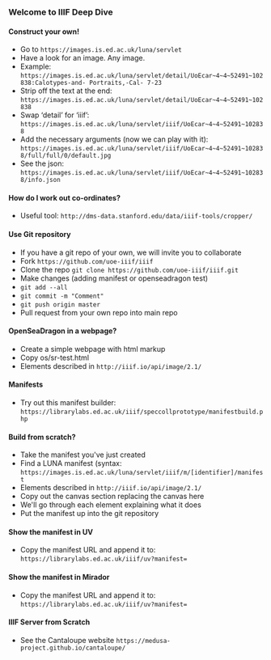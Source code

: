 ### Welcome to IIIF Deep Dive

#### Construct your own!
* Go to 
`https://images.is.ed.ac.uk/luna/servlet`
* Have a look for an image. Any image.
* Example:
`https://images.is.ed.ac.uk/luna/servlet/detail/UoEcar~4~4~52491~102838:Calotypes-and- Portraits,-Cal- 7-23`
* Strip off the text at the end: 
`https://images.is.ed.ac.uk/luna/servlet/detail/UoEcar~4~4~52491~102838`
* Swap ‘detail’ for ‘iiif’: 
`https://images.is.ed.ac.uk/luna/servlet/iiif/UoEcar~4~4~52491~102838`
* Add the necessary arguments (now we can play with it): 
`https://images.is.ed.ac.uk/luna/servlet/iiif/UoEcar~4~4~52491~102838/full/full/0/default.jpg`
* See the json: 
`https://images.is.ed.ac.uk/luna/servlet/iiif/UoEcar~4~4~52491~102838/info.json`

#### How do I work out co-ordinates?
* Useful tool: 
`http://dms-data.stanford.edu/data/iiif-tools/cropper/`

#### Use Git repository
* If you have a git repo of your own, we will invite you to collaborate
* Fork `https://github.com/uoe-iiif/iiif`
* Clone the repo `git clone https://github.com/uoe-iiif/iiif.git`
* Make changes (adding manifest or openseadragon test)
* `git add --all`
* `git commit -m "Comment"`
* `git push origin master`
* Pull request from your own repo into main repo

#### OpenSeaDragon in a webpage?
* Create a simple webpage with html markup
* Copy os/sr-test.html
* Elements described in 
`http://iiif.io/api/image/2.1/`

#### Manifests
* Try out this manifest builder: 
`https://librarylabs.ed.ac.uk/iiif/speccollprototype/manifestbuild.php`

#### Build from scratch?
* Take the manifest you've just created
* Find a LUNA manifest (syntax: 
`https://images.is.ed.ac.uk/luna/servlet/iiif/m/[identifier]/manifest`
* Elements described in 
`http://iiif.io/api/image/2.1/`
* Copy out the canvas section replacing the canvas here
* We'll go through each element explaining what it does
* Put the manifest up into the git repository

#### Show the manifest in UV
* Copy the manifest URL and append it to: 
`https://librarylabs.ed.ac.uk/iiif/uv?manifest=`

#### Show the manifest in Mirador
* Copy the manifest URL and append it to: 
`https://librarylabs.ed.ac.uk/iiif/uv?manifest=`

#### IIIF Server from Scratch
* See the Cantaloupe website
`https://medusa-project.github.io/cantaloupe/`
